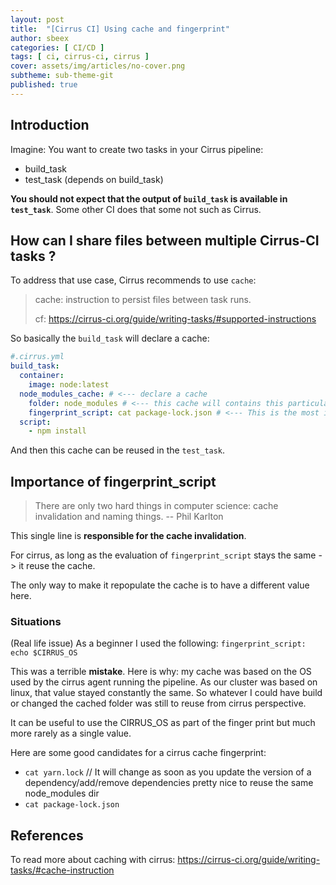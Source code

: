 ```yaml
---
layout: post
title:  "[Cirrus CI] Using cache and fingerprint"
author: sbeex
categories: [ CI/CD ]
tags: [ ci, cirrus-ci, cirrus ]
cover: assets/img/articles/no-cover.png
subtheme: sub-theme-git
published: true
---
```

## Introduction
Imagine: You want to create two tasks in your Cirrus pipeline:
* build_task
* test_task (depends on build_task)

**You should not expect that the output of `build_task` is available in `test_task`**. Some other CI does that some not such as Cirrus.

## How can I share files between multiple Cirrus-CI tasks ?

To address that use case, Cirrus recommends to use `cache`:

> cache: instruction to persist files between task runs.
> 
> cf: https://cirrus-ci.org/guide/writing-tasks/#supported-instructions

So basically the `build_task` will declare a cache:

```yaml
#.cirrus.yml
build_task:
  container:
    image: node:latest
  node_modules_cache: # <--- declare a cache
    folder: node_modules # <--- this cache will contains this particular folder
    fingerprint_script: cat package-lock.json # <--- This is the most important notion that I will explain later
  script:
    - npm install
```
And then this cache can be reused in the `test_task`.

## Importance of fingerprint_script

> There are only two hard things in computer science: cache invalidation and naming things. -- Phil Karlton

This single line is **responsible for the cache invalidation**. 

For cirrus, as long as the evaluation of `fingerprint_script` stays the same -> it reuse the cache. 

The only way to make it repopulate the cache is to have a different value here.


### Situations
(Real life issue) As a beginner I used the following:
`fingerprint_script: echo $CIRRUS_OS`

This was a terrible **mistake**.
Here is why: my cache was based on the OS used by the cirrus agent running the pipeline.
As our cluster was based on linux, that value stayed constantly the same. So whatever I could have build or changed the cached folder was still to reuse from cirrus perspective.

It can be useful to use the CIRRUS_OS as part of the finger print but much more rarely as a single value.


Here are some good candidates for a cirrus cache fingerprint:
* `cat yarn.lock` // It will change as soon as you update the version of a dependency/add/remove dependencies pretty nice to reuse the same node_modules dir
* `cat package-lock.json`

## References
To read more about caching with cirrus: https://cirrus-ci.org/guide/writing-tasks/#cache-instruction